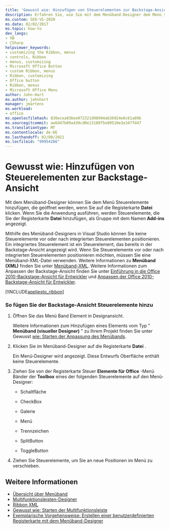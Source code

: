 ```yaml
---
title: 'Gewusst wie: Hinzufügen von Steuerelementen zur Backstage-Ansicht '
description: Erfahren Sie, wie Sie mit dem Menüband-Designer dem Menü Steuerelemente hinzufügen können, die geöffnet werden, wenn Sie auf die Registerkarte Datei klicken.
ms.custom: SEO-VS-2020
ms.date: 02/02/2017
ms.topic: how-to
dev_langs:
- VB
- CSharp
helpviewer_keywords:
- customizing the Ribbon, menus
- controls, Ribbon
- menus, customizing
- Microsoft Office Button
- custom Ribbon, menus
- Ribbon, customizing
- Office button
- Ribbon, menus
- Microsoft Office Menu
author: John-Hart
ms.author: johnhart
manager: jmartens
ms.workload:
- office
ms.openlocfilehash: 830ecea036ee972321d98994ab36924e0c61a09b
ms.sourcegitcommit: ae6d47b09a439cd0e13180f5e89510e3e347fd47
ms.translationtype: MT
ms.contentlocale: de-DE
ms.lasthandoff: 02/08/2021
ms.locfileid: "99954266"
---
```

# <a name="how-to-add-controls-to-the-backstage-view"></a>Gewusst wie: Hinzufügen von Steuerelementen zur Backstage-Ansicht
  Mit dem Menüband-Designer können Sie dem Menü Steuerelemente hinzufügen, die geöffnet werden, wenn Sie auf die Registerkarte **Datei** klicken. Wenn Sie die Anwendung ausführen, werden Steuerelemente, die Sie der Registerkarte **Datei** hinzufügen, als Gruppe mit dem Namen **Add-ins** angezeigt.

 Mithilfe des Menüband-Designers in Visual Studio können Sie keine Steuerelemente vor oder nach integrierten Steuerelementen positionieren. Ein integriertes Steuerelement ist ein Steuerelement, das bereits in der Backstage-Ansicht angezeigt wird. Wenn Sie Steuerelemente vor oder nach integrierten Steuerelementen positionieren möchten, müssen Sie eine Menüband-XML-Datei verwenden. Weitere Informationen zu **Menüband (XML)** finden Sie unter [Menüband-XML](../vsto/ribbon-xml.md). Weitere Informationen zum Anpassen der Backstage-Ansicht finden Sie unter [Einführung in die Office 2010-Backstage-Ansicht für Entwickler](/previous-versions/office/developer/office-2010/ee691833(v=office.14)) und [Anpassen der Office 2010-Backstage-Ansicht für Entwickler](/previous-versions/office/developer/office-2010/ee815851(v=office.14)).

 [!INCLUDE[appliesto_ribbon](../vsto/includes/appliesto-ribbon-md.md)]

### <a name="to-add-controls-to-backstage-view"></a>So fügen Sie der Backstage-Ansicht Steuerelemente hinzu

1. Öffnen Sie das Menü Band Element in Designansicht.

     Weitere Informationen zum Hinzufügen eines Elements vom Typ " **Menüband (visueller Designer)** " zu Ihrem Projekt finden Sie unter Gewusst [wie: Starten der Anpassung des Menübands](../vsto/how-to-get-started-customizing-the-ribbon.md).

2. Klicken Sie im Menüband-Designer auf die Registerkarte **Datei** .

     Ein Menü-Designer wird angezeigt. Diese Entwurfs Oberfläche enthält keine Steuerelemente.

3. Ziehen Sie von der Registerkarte Steuer **Elemente für Office** -Menü Bänder der **Toolbox** eines der folgenden Steuerelemente auf den Menü-Designer:

    - Schaltfläche

    - CheckBox

    - Galerie

    - Menü

    - Trennzeichen

    - SplitButton

    - ToggleButton

4. Ziehen Sie Steuerelemente, um Sie an neue Positionen im Menü zu verschieben.

## <a name="see-also"></a>Weitere Informationen
- [Übersicht über Menüband](../vsto/ribbon-overview.md)
- [Multifunktionsleisten-Designer](../vsto/ribbon-designer.md)
- [Ribbon XML](../vsto/ribbon-xml.md)
- [Gewusst wie: Starten der Multifunktionsleiste](../vsto/how-to-get-started-customizing-the-ribbon.md)
- [Exemplarische Vorgehensweise: Erstellen einer benutzerdefinierten Registerkarte mit dem Menüband-Designer](../vsto/walkthrough-creating-a-custom-tab-by-using-the-ribbon-designer.md)
